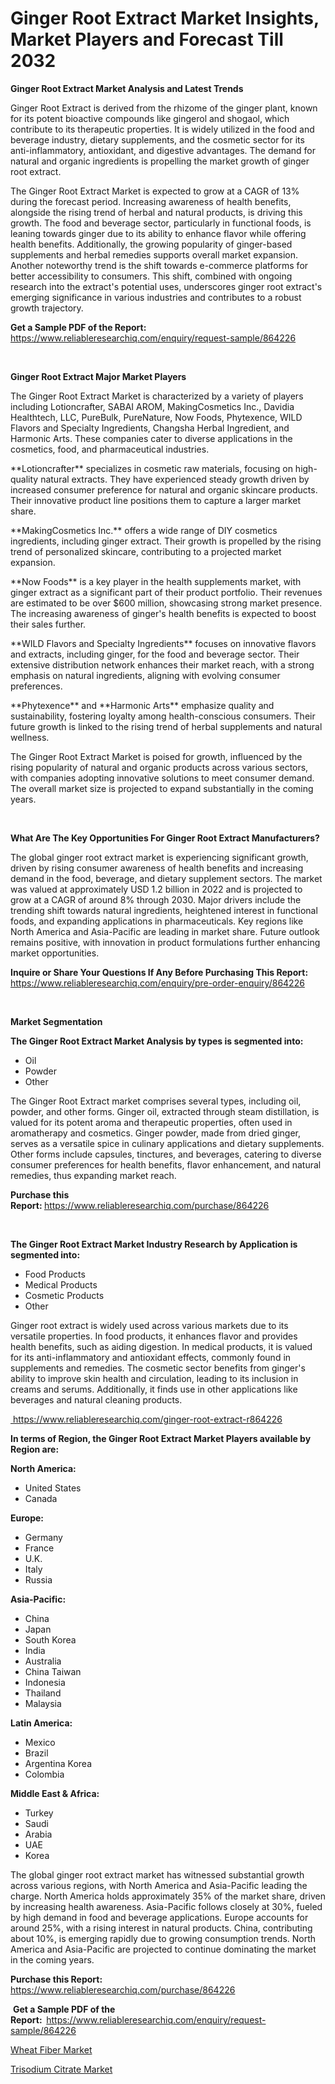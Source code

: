<p><h1>Ginger Root Extract Market Insights, Market Players and Forecast Till 2032</h1></p><p><strong>Ginger Root Extract Market Analysis and Latest Trends</strong></p>
<p><p>Ginger Root Extract is derived from the rhizome of the ginger plant, known for its potent bioactive compounds like gingerol and shogaol, which contribute to its therapeutic properties. It is widely utilized in the food and beverage industry, dietary supplements, and the cosmetic sector for its anti-inflammatory, antioxidant, and digestive advantages. The demand for natural and organic ingredients is propelling the market growth of ginger root extract.</p><p>The Ginger Root Extract Market is expected to grow at a CAGR of 13% during the forecast period. Increasing awareness of health benefits, alongside the rising trend of herbal and natural products, is driving this growth. The food and beverage sector, particularly in functional foods, is leaning towards ginger due to its ability to enhance flavor while offering health benefits. Additionally, the growing popularity of ginger-based supplements and herbal remedies supports overall market expansion. Another noteworthy trend is the shift towards e-commerce platforms for better accessibility to consumers. This shift, combined with ongoing research into the extract's potential uses, underscores ginger root extract's emerging significance in various industries and contributes to a robust growth trajectory.</p></p>
<p><strong>Get a Sample PDF of the Report:&nbsp;</strong> <a href="https://www.reliableresearchiq.com/enquiry/request-sample/864226?utm_campaign=904&utm_medium=2&utm_source=Github&utm_content=ia&utm_term=14022025&utm_id=ginger-root-extract">https://www.reliableresearchiq.com/enquiry/request-sample/864226</a></p>
<p>&nbsp;</p>
<p><strong>Ginger Root Extract Major Market Players</strong></p>
<p><p>The Ginger Root Extract Market is characterized by a variety of players including Lotioncrafter, SABAI AROM, MakingCosmetics Inc., Davidia Healthtech, LLC, PureBulk, PureNature, Now Foods, Phytexence, WILD Flavors and Specialty Ingredients, Changsha Herbal Ingredient, and Harmonic Arts. These companies cater to diverse applications in the cosmetics, food, and pharmaceutical industries.</p><p>**Lotioncrafter** specializes in cosmetic raw materials, focusing on high-quality natural extracts. They have experienced steady growth driven by increased consumer preference for natural and organic skincare products. Their innovative product line positions them to capture a larger market share.</p><p>**MakingCosmetics Inc.** offers a wide range of DIY cosmetics ingredients, including ginger extract. Their growth is propelled by the rising trend of personalized skincare, contributing to a projected market expansion. </p><p>**Now Foods** is a key player in the health supplements market, with ginger extract as a significant part of their product portfolio. Their revenues are estimated to be over $600 million, showcasing strong market presence. The increasing awareness of ginger's health benefits is expected to boost their sales further.</p><p>**WILD Flavors and Specialty Ingredients** focuses on innovative flavors and extracts, including ginger, for the food and beverage sector. Their extensive distribution network enhances their market reach, with a strong emphasis on natural ingredients, aligning with evolving consumer preferences.</p><p>**Phytexence** and **Harmonic Arts** emphasize quality and sustainability, fostering loyalty among health-conscious consumers. Their future growth is linked to the rising trend of herbal supplements and natural wellness.</p><p>The Ginger Root Extract Market is poised for growth, influenced by the rising popularity of natural and organic products across various sectors, with companies adopting innovative solutions to meet consumer demand. The overall market size is projected to expand substantially in the coming years.</p></p>
<p>&nbsp;</p>
<p><strong>What Are The Key Opportunities For Ginger Root Extract Manufacturers?</strong></p>
<p><p>The global ginger root extract market is experiencing significant growth, driven by rising consumer awareness of health benefits and increasing demand in the food, beverage, and dietary supplement sectors. The market was valued at approximately USD 1.2 billion in 2022 and is projected to grow at a CAGR of around 8% through 2030. Major drivers include the trending shift towards natural ingredients, heightened interest in functional foods, and expanding applications in pharmaceuticals. Key regions like North America and Asia-Pacific are leading in market share. Future outlook remains positive, with innovation in product formulations further enhancing market opportunities.</p></p>
<p><strong>Inquire or Share Your Questions If Any Before Purchasing This Report:</strong> <a href="https://www.reliableresearchiq.com/enquiry/pre-order-enquiry/864226?utm_campaign=904&utm_medium=2&utm_source=Github&utm_content=ia&utm_term=14022025&utm_id=ginger-root-extract">https://www.reliableresearchiq.com/enquiry/pre-order-enquiry/864226</a></p>
<p>&nbsp;</p>
<p><strong>Market Segmentation</strong></p>
<p><strong>The Ginger Root Extract Market Analysis by types is segmented into:</strong></p>
<p><ul><li>Oil</li><li>Powder</li><li>Other</li></ul></p>
<p><p>The Ginger Root Extract market comprises several types, including oil, powder, and other forms. Ginger oil, extracted through steam distillation, is valued for its potent aroma and therapeutic properties, often used in aromatherapy and cosmetics. Ginger powder, made from dried ginger, serves as a versatile spice in culinary applications and dietary supplements. Other forms include capsules, tinctures, and beverages, catering to diverse consumer preferences for health benefits, flavor enhancement, and natural remedies, thus expanding market reach.</p></p>
<p><strong>Purchase this Report:&nbsp;</strong><a href="https://www.reliableresearchiq.com/purchase/864226?utm_campaign=904&utm_medium=2&utm_source=Github&utm_content=ia&utm_term=14022025&utm_id=ginger-root-extract">https://www.reliableresearchiq.com/purchase/864226</a></p>
<p>&nbsp;</p>
<p><strong>The Ginger Root Extract Market Industry Research by Application is segmented into:</strong></p>
<p><ul><li>Food Products</li><li>Medical Products</li><li>Cosmetic Products</li><li>Other</li></ul></p>
<p><p>Ginger root extract is widely used across various markets due to its versatile properties. In food products, it enhances flavor and provides health benefits, such as aiding digestion. In medical products, it is valued for its anti-inflammatory and antioxidant effects, commonly found in supplements and remedies. The cosmetic sector benefits from ginger's ability to improve skin health and circulation, leading to its inclusion in creams and serums. Additionally, it finds use in other applications like beverages and natural cleaning products.</p></p>
<p><a href="https://www.reliableresearchiq.com/ginger-root-extract-r864226?utm_campaign=904&utm_medium=2&utm_source=Github&utm_content=ia&utm_term=14022025&utm_id=ginger-root-extract">&nbsp;https://www.reliableresearchiq.com/ginger-root-extract-r864226</a></p>
<p><strong>In terms of Region, the Ginger Root Extract Market Players available by Region are:</strong></p>
<p>
    <p> <strong> North America: </strong>
        <ul>
            <li>United States</li>
            <li>Canada</li>
        </ul>
        </p> 
    <p> <strong> Europe: </strong>
        <ul>
            <li>Germany</li>
            <li>France</li>
            <li>U.K.</li>
            <li>Italy</li>
            <li>Russia</li>
        </ul>
        </p> 
    <p> <strong> Asia-Pacific: </strong>
        <ul>
            <li>China</li>
            <li>Japan</li>
            <li>South Korea</li>
            <li>India</li>
            <li>Australia</li>
            <li>China Taiwan</li>
            <li>Indonesia</li>
            <li>Thailand</li>
            <li>Malaysia</li>
        </ul>
        </p> 
    <p> <strong> Latin America: </strong>
        <ul>
            <li>Mexico</li>
            <li>Brazil</li>
            <li>Argentina Korea</li>
            <li>Colombia</li>
        </ul>
        </p> 
    <p> <strong> Middle East & Africa: </strong>
        <ul>
            <li>Turkey</li>
            <li>Saudi</li>
            <li>Arabia</li>
            <li>UAE</li>
            <li>Korea</li>
        </ul>
    </p>
    </p>
<p><p>The global ginger root extract market has witnessed substantial growth across various regions, with North America and Asia-Pacific leading the charge. North America holds approximately 35% of the market share, driven by increasing health awareness. Asia-Pacific follows closely at 30%, fueled by high demand in food and beverage applications. Europe accounts for around 25%, with a rising interest in natural products. China, contributing about 10%, is emerging rapidly due to growing consumption trends. North America and Asia-Pacific are projected to continue dominating the market in the coming years.</p></p>
<p><strong>Purchase this Report: </strong><a href="https://www.reliableresearchiq.com/purchase/864226?utm_campaign=904&utm_medium=2&utm_source=Github&utm_content=ia&utm_term=14022025&utm_id=ginger-root-extract">https://www.reliableresearchiq.com/purchase/864226</a></p>
<p>&nbsp;<strong>Get a Sample PDF of the Report:&nbsp;&nbsp;</strong><a href="https://www.reliableresearchiq.com/enquiry/request-sample/864226?utm_campaign=904&utm_medium=2&utm_source=Github&utm_content=ia&utm_term=14022025&utm_id=ginger-root-extract">https://www.reliableresearchiq.com/enquiry/request-sample/864226</a></p>
<p><strong></strong></p>
<p><p><a href="https://github.com/storcweithzg/Market-Research-Report-List-1/blob/main/wheat-fiber-market.md?utm_campaign=904&utm_medium=2&utm_source=Github&utm_content=ia&utm_term=14022025&utm_id=ginger-root-extract">Wheat Fiber Market</a></p><p><a href="https://github.com/seibttullyjh/Market-Research-Report-List-1/blob/main/trisodium-citrate-market.md?utm_campaign=904&utm_medium=2&utm_source=Github&utm_content=ia&utm_term=14022025&utm_id=ginger-root-extract">Trisodium Citrate Market</a></p></p>